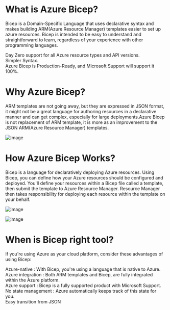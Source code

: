 # What is Azure Bicep?

Bicep is a Domain-Specific Language that uses declarative syntax and makes building ARM(Azure Resource Manager) templates easier to set up azure resources. Bicep is intended to be easy to understand and straightforward to learn, regardless of your experience with other programming languages.  

Day Zero support for all Azure resource types and API versions.  
Simpler Syntax.  
Azure Bicep is Production-Ready, and Microsoft Support will support it 100%.  



# Why Azure Bicep?
ARM templates are not going away, but they are expressed in JSON format, it might not be a great language for authoring resources in a declarative manner and can get complex, especially for large deployments.Azure Bicep is not replacement of ARM template, it is more as an improvement to the JSON ARM(Azure Resource Manager) templates.  

![image](https://user-images.githubusercontent.com/41946619/167297228-984adff3-a216-401f-a849-3e6aac996163.png)  

# How Azure Bicep Works?

Bicep is a language for declaratively deploying Azure resources. Using Bicep, you can define how your Azure resources should be configured and deployed. You'll define your resources within a Bicep file called a template, then submit the template to Azure Resource Manager. Resource Manager then takes responsibility for deploying each resource within the template on your behalf.  

![image](https://user-images.githubusercontent.com/41946619/167297240-bc4e27ac-8033-451e-b25b-3bae94f22472.png)  

![image](https://user-images.githubusercontent.com/41946619/167297262-f4e1a13c-816d-4b9a-86d0-1df94081b16a.png)  

# When is Bicep right tool?  

If you're using Azure as your cloud platform, consider these advantages of using Bicep:  

Azure-native		: With Bicep, you're using a language that is native to Azure.   
Azure integration	: Both ARM templates and Bicep, are fully integrated within the Azure platform.   
Azure support 	: Bicep is a fully supported product with Microsoft Support.  
No state management	: Azure automatically keeps track of this state for you.  
Easy transition from JSON  
